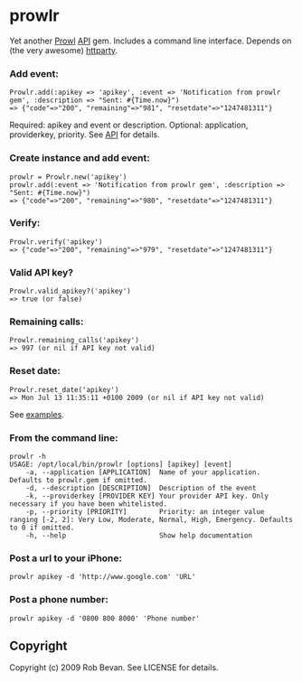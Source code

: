 # prowlr

Yet another [Prowl](https://prowl.weks.net/) [API](https://prowl.weks.net/api.php) gem. Includes a command line interface. Depends on (the very awesome) [httparty](http://railstips.org/2008/7/29/it-s-an-httparty-and-everyone-is-invited).

### Add event:
    Prowlr.add(:apikey => 'apikey', :event => 'Notification from prowlr gem', :description => "Sent: #{Time.now}")
    => {"code"=>"200", "remaining"=>"981", "resetdate"=>"1247481311"}

Required: apikey and event or description. Optional: application, providerkey, priority. See [API](https://prowl.weks.net/api.php) for details.

### Create instance and add event:
    prowlr = Prowlr.new('apikey')
    prowlr.add(:event => 'Notification from prowlr gem', :description => "Sent: #{Time.now}")
    => {"code"=>"200", "remaining"=>"980", "resetdate"=>"1247481311"}

### Verify:
    Prowlr.verify('apikey')
    => {"code"=>"200", "remaining"=>"979", "resetdate"=>"1247481311"}

### Valid API key?
    Prowlr.valid_apikey?('apikey')
    => true (or false)

### Remaining calls:
    Prowlr.remaining_calls('apikey')
    => 997 (or nil if API key not valid)

### Reset date:
    Prowlr.reset_date('apikey')
    => Mon Jul 13 11:35:11 +0100 2009 (or nil if API key not valid)

See [examples](http://github.com/robbevan/prowlr/tree/master/examples).

### From the command line:
    prowlr -h
    USAGE: /opt/local/bin/prowlr [options] [apikey] [event]
        -a, --application [APPLICATION]  Name of your application. Defaults to prowlr.gem if omitted.
        -d, --description [DESCRIPTION]  Description of the event
        -k, --providerkey [PROVIDER KEY] Your provider API key. Only necessary if you have been whitelisted.
        -p, --priority [PRIORITY]        Priority: an integer value ranging [-2, 2]: Very Low, Moderate, Normal, High, Emergency. Defaults to 0 if omitted.
        -h, --help                       Show help documentation

### Post a url to your iPhone:
    prowlr apikey -d 'http://www.google.com' 'URL'

### Post a phone number:
    prowlr apikey -d '0800 800 8000' 'Phone number'

## Copyright

Copyright (c) 2009 Rob Bevan. See LICENSE for details.
